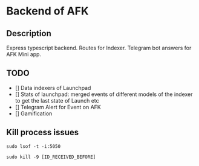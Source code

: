 # Backend of AFK

## Description
Express typescript backend.
Routes for Indexer.
Telegram bot answers for AFK Mini app.

## TODO

- [] Data indexers of Launchpad
- [] Stats of launchpad: merged events of different models of the indexer to get the last state of Launch etc
- [] Telegram Alert for Event on AFK
- [] Gamification

## Kill process issues
```
sudo lsof -t -i:5050

sudo kill -9 [ID_RECEIVED_BEFORE]
```